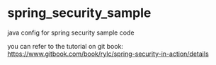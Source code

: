 # spring_security_sample
java config for spring security sample code

you can refer to the tutorial on git book: https://www.gitbook.com/book/rylc/spring-security-in-action/details
